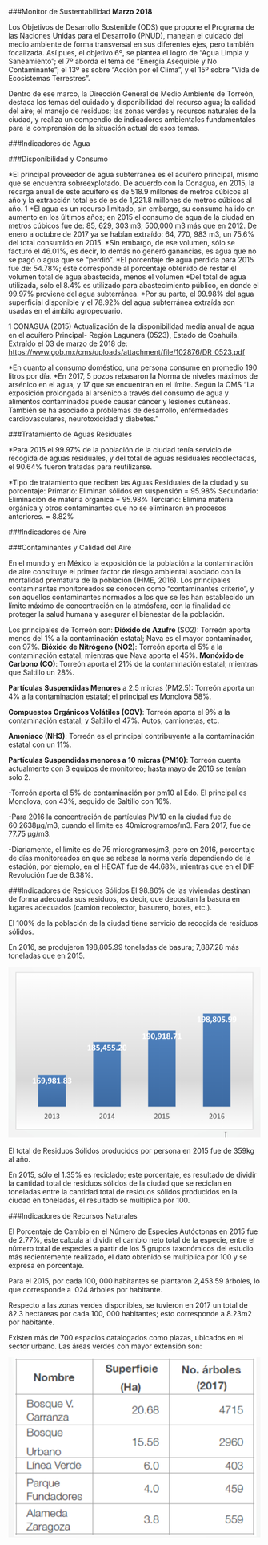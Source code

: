 ###Monitor de Sustentabilidad
**Marzo 2018**

Los Objetivos de Desarrollo Sostenible (ODS) que propone el Programa de las
Naciones Unidas para el Desarrollo (PNUD), manejan el cuidado del medio ambiente
de forma transversal en sus diferentes ejes, pero también focalizada. Así pues, el
objetivo 6º, se plantea el logro de “Agua Limpia y Saneamiento”; el 7º aborda el tema
de “Energía Asequible y No Contaminante”; el 13º es sobre “Acción por el Clima”, y el
15º sobre “Vida de Ecosistemas Terrestres”.

Dentro de ese marco, la Dirección General de Medio Ambiente de Torreón, destaca los
temas del cuidado y disponibilidad del recurso agua; la calidad del aire; el manejo de
residuos; las zonas verdes y recursos naturales de la ciudad, y realiza un compendio
de indicadores ambientales fundamentales para la comprensión de la situación actual
de esos temas.

###Indicadores de Agua

###Disponibilidad y Consumo

*El principal proveedor de agua subterránea es el acuífero principal, mismo
que se encuentra sobreexplotado. De acuerdo con la Conagua, en 2015, la
recarga anual de este acuífero es de 518.9 millones de metros cúbicos al año
y la extracción total es de es de 1,221.8 millones de metros cúbicos al año. 1
*El agua es un recurso limitado, sin embargo, su consumo ha ido en aumento en
los últimos años; en 2015 el consumo de agua de la ciudad en metros cúbicos
fue de: 85, 629, 303 m3; 500,000 m3 más que en 2012. De enero a octubre de
2017 ya se habían extraído: 64, 770, 983 m3, un 75.6% del total consumido en
2015.
*Sin embargo, de ese volumen, sólo se facturó el 46.01%, es decir, lo demás no
generó ganancias, es agua que no se pagó o agua que se “perdió”.
*El porcentaje de agua perdida para 2015 fue de: 54.78%; éste corresponde al
porcentaje obtenido de restar el volumen total de agua abastecida, menos el
volumen
*Del total de agua utilizada, sólo el 8.4% es utilizado para abastecimiento
público, en donde el 99.97% proviene del agua subterránea.
*Por su parte, el 99.98% del agua superficial disponible y el 78.92% del agua
subterránea extraída son usadas en el ámbito agropecuario.

1 CONAGUA (2015) Actualización de la disponibilidad media anual de agua en el acuífero Principal-
Región Lagunera (0523), Estado de Coahuila. Extraído el 03 de marzo de 2018 de:
https://www.gob.mx/cms/uploads/attachment/file/102876/DR_0523.pdf

*En cuanto al consumo doméstico, una persona consume en promedio 190
litros por día.
*En 2017, 5 pozos rebasaron la Norma de niveles máximos de arsénico en el
agua, y 17 que se encuentran en el límite. Según la OMS “La exposición
prolongada al arsénico a través del consumo de agua y alimentos contaminados
puede causar cáncer y lesiones cutáneas. También se ha asociado a problemas
de desarrollo, enfermedades cardiovasculares, neurotoxicidad y diabetes.”

###Tratamiento de Aguas Residuales

*Para 2015 el 99.97% de la población de la ciudad tenía servicio de recogida de
aguas residuales, y del total de aguas residuales recolectadas, el 90.64%
fueron tratadas para reutilizarse.

*Tipo de tratamiento que reciben las Aguas Residuales de la ciudad y su
porcentaje:
Primario: Eliminan sólidos en suspensión = 95.98%
Secundario: Eliminación de materia orgánica = 95.98%
Terciario: Elimina materia orgánica y otros contaminantes que no se eliminaron en
procesos anteriores. = 8.82%

###Indicadores de Aire

###Contaminantes y Calidad del Aire

En el mundo y en México la exposición de la población a la contaminación de aire
constituye el primer factor de riesgo ambiental asociado con la mortalidad prematura de
la población (IHME, 2016). Los principales contaminantes monitoreados se conocen
como “contaminantes criterio”, y son aquellos contaminantes normados a los que se les
han establecido un límite máximo de concentración en la atmósfera, con la finalidad de
proteger la salud humana y asegurar el bienestar de la población.

Los principales de Torreón son:
**Dióxido de Azufre** (SO2): Torreón aporta menos del 1% a la contaminación
estatal; Nava es el mayor contaminador, con 97%.
**Bióxido de Nitrógeno (NO2)**: Torreón aporta el 5% a la contaminación estatal;
mientras que Nava aporta el 45%.
**Monóxido de Carbono (CO)**: Torreón aporta el 21% de la contaminación
estatal; mientras que Saltillo un 28%.

**Partículas Suspendidas Menores** a 2.5 micras (PM2.5): Torreón aporta un
4% a la contaminación estatal; el principal es Monclova 58%.

**Compuestos Orgánicos Volátiles (COV)**: Torreón aporta el 9% a la
contaminación estatal; y Saltillo el 47%. Autos, camionetas, etc.

**Amoniaco (NH3)**: Torreón es el principal contribuyente a la contaminación
estatal con un 11%.

**Partículas Suspendidas menores a 10 micras (PM10)**: Torreón cuenta
actualmente con 3 equipos de monitoreo; hasta mayo de 2016 se tenían solo 2.

-Torreón aporta el 5% de contaminación por pm10 al Edo. El principal es Monclova,
con 43%, seguido de Saltillo con 16%.

-Para 2016 la concentración de partículas PM10 en la ciudad fue de 60.2638μg/m3,
cuando el límite es 40microgramos/m3. Para 2017, fue de 77.75 μg/m3.

-Diariamente, el límite es de 75 microgramos/m3, pero en 2016, porcentaje de días
monitoreados en que se rebasa la norma varía dependiendo de la estación, por
ejemplo, en el HECAT fue de 44.68%, mientras que en el DIF Revolución fue de
6.38%.

###Indicadores de Residuos Sólidos
El 98.86% de las viviendas destinan de forma adecuada sus residuos, es
decir, que depositan la basura en lugares adecuados (camión recolector,
basurero, botes, etc.).

El 100% de la población de la ciudad tiene servicio de recogida de residuos
sólidos.

En 2016, se produjeron 198,805.99 toneladas de basura; 7,887.28 más
toneladas que en 2015.

<img class="img-responsive" src="monitores/sustentabilidad/toneladas-basura.png" alt="Toneladas basura">


El total de Residuos Sólidos producidos por persona en 2015 fue de 359kg al
año.

En 2015, sólo el 1.35% es reciclado; este porcentaje, es resultado de dividir la
cantidad total de residuos sólidos de la ciudad que se reciclan en toneladas
entre la cantidad total de residuos sólidos producidos en la ciudad en toneladas,
el resultado se multiplica por 100.

###Indicadores de Recursos Naturales

El Porcentaje de Cambio en el Número de Especies Autóctonas en 2015 fue
de 2.77%, éste calcula al dividir el cambio neto total de la especie, entre el
número total de especies a partir de los 5 grupos taxonómicos del estudio más
recientemente realizado, el dato obtenido se multiplica por 100 y se expresa en
porcentaje.

Para el 2015, por cada 100, 000 habitantes se plantaron 2,453.59 árboles, lo
que corresponde a .024 árboles por habitante.

Respecto a las zonas verdes disponibles, se tuvieron en 2017 un total de 82.3
hectáreas por cada 100, 000 habitantes; esto corresponde a 8.23m2 por
habitante.

Existen más de 700 espacios catalogados como plazas, ubicados en el sector
urbano. Las áreas verdes con mayor extensión son:

<img class="img-responsive" src="monitores/sustentabilidad/areas-verdes.png" alt="Áreas verdes con mayor extensión">
